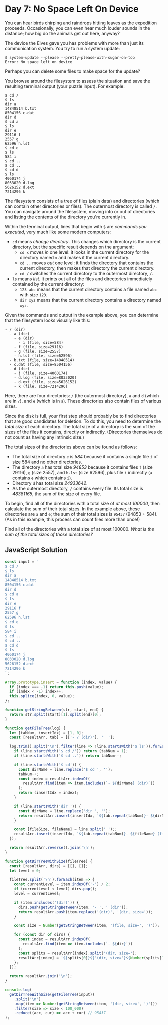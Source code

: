 # Day 7: No Space Left On Device

You can hear birds chirping and raindrops hitting leaves as the expedition proceeds. Occasionally, you can even hear much louder sounds in the distance; how big do the animals get out here, anyway?

The device the Elves gave you has problems with more than just its communication system. You try to run a system update:

```console
$ system-update --please --pretty-please-with-sugar-on-top
Error: No space left on device
```

Perhaps you can delete some files to make space for the update?

You browse around the filesystem to assess the situation and save the resulting terminal output (your puzzle input). For example:

```console
$ cd /
$ ls
dir a
14848514 b.txt
8504156 c.dat
dir d
$ cd a
$ ls
dir e
29116 f
2557 g
62596 h.lst
$ cd e
$ ls
584 i
$ cd ..
$ cd ..
$ cd d
$ ls
4060174 j
8033020 d.log
5626152 d.ext
7214296 k
```

The filesystem consists of a tree of files (plain data) and directories (which can contain other directories or files). The outermost directory is called `/`. You can navigate around the filesystem, moving into or out of directories and listing the contents of the directory you're currently in.

Within the terminal output, lines that begin with `$` are *commands you executed*, very much like some modern computers:

- `cd` means *change directory*. This changes which directory is the current directory, but the specific result depends on the argument:
  - `cd x` moves *in* one level: it looks in the current directory for the directory named `x` and makes it the current directory.
  - `cd ..` moves *out* one level: it finds the directory that contains the current directory, then makes that directory the current directory.
  - `cd /` switches the current directory to the outermost directory, `/`.
- `ls` means *list*. It prints out all of the files and directories immediately contained by the current directory:
  - `123 abc` means that the current directory contains a file named `abc` with size `123`.
  - `dir xyz` means that the current directory contains a directory named `xyz`.

Given the commands and output in the example above, you can determine that the filesystem looks visually like this:

```console
- / (dir)
  - a (dir)
    - e (dir)
      - i (file, size=584)
    - f (file, size=29116)
    - g (file, size=2557)
    - h.lst (file, size=62596)
  - b.txt (file, size=14848514)
  - c.dat (file, size=8504156)
  - d (dir)
    - j (file, size=4060174)
    - d.log (file, size=8033020)
    - d.ext (file, size=5626152)
    - k (file, size=7214296)
```

Here, there are four directories: `/` (the outermost directory), `a` and `d` (which are in `/`), and `e` (which is in `a`). These directories also contain files of various sizes.

Since the disk is full, your first step should probably be to find directories that are good candidates for deletion. To do this, you need to determine the *total size* of each directory. The total size of a directory is the sum of the sizes of the files it contains, directly or indirectly. (Directories themselves do not count as having any intrinsic size.)

The total sizes of the directories above can be found as follows:

- The total size of directory `e` is *584* because it contains a single file `i` of size 584 and no other directories.
- The directory `a` has total size *94853* because it contains files `f` (size 29116), `g` (size 2557), and `h.lst` (size 62596), plus file `i` indirectly (`a` contains `e` which contains `i`).
- Directory `d` has total size *24933642*.
- As the outermost directory, `/` contains every file. Its total size is *48381165*, the sum of the size of every file.

To begin, find all of the directories with a total size of *at most 100000*, then calculate the sum of their total sizes. In the example above, these directories are `a` and `e`; the sum of their total sizes is `95437` (94853 + 584). (As in this example, this process can count files more than once!)

Find all of the directories with a total size of at most 100000. *What is the sum of the total sizes of those directories?*

## JavaScript Solution

```js
const input = `
$ cd /
$ ls
dir a
14848514 b.txt
8504156 c.dat
dir d
$ cd a
$ ls
dir e
29116 f
2557 g
62596 h.lst
$ cd e
$ ls
584 i
$ cd ..
$ cd ..
$ cd d
$ ls
4060174 j
8033020 d.log
5626152 d.ext
7214296 k
`;

Array.prototype.insert = function (index, value) {
  if (index === -1) return this.push(value);
  if (index < -1) index++;
  this.splice(index, 0, value);
};

function getStringBetween(str, start, end) {
  return str.split(start)[1].split(end)[0];
}

function getFileTree(log) {
  let [tabNum, insertIdx] = [1, 0];
  const [resultArr, tab] = [['- / (dir)'], '  '];

  log.trim().split('\n').filter(line => !line.startsWith('$ ls')).forEach(line => {
    if (line.startsWith('$ cd /')) return (tabNum = 1);
    if (line.startsWith('$ cd ..')) return tabNum--;

    if (line.startsWith('$ cd')) {
      const dirName = line.replace('$ cd ', '');
      tabNum++;
      const index = resultArr.indexOf(
        resultArr.find(item => item.includes(`- ${dirName} (dir)`))
      );
      return (insertIdx = index);
    }

    if (line.startsWith('dir ')) {
      const dirName = line.replace('dir ', '');
      return resultArr.insert(insertIdx, `${tab.repeat(tabNum)}- ${dirName} (dir)`);
    }

    const [fileSize, fileName] = line.split(' ');;
    resultArr.insert(insertIdx, `${tab.repeat(tabNum)}- ${fileName} (file, size=${fileSize})`);
  });

  return resultArr.reverse().join('\n');
}

function getDirTreeWithSize(fileTree) {
  const [resultArr, dirs] = [[], []];
  let level = 0;

  fileTree.split('\n').forEach(item => {
    const currentLevel = item.indexOf('-') / 2;
    if (currentLevel < level) dirs.pop();
    level = currentLevel;

    if (item.includes('(dir)')) {
      dirs.push(getStringBetween(item, '- ', ' (dir'));
      return resultArr.push(item.replace('(dir)', '(dir, size='));
    }

    const size = Number(getStringBetween(item, '(file, size=', ')'));

    for (const dir of dirs) {
      const index = resultArr.indexOf(
        resultArr.find(item => item.includes(`- ${dir}`))
      );
      const splits = resultArr[index].split('(dir, size=');
      resultArr[index] = `${splits[0]}${'(dir, size='}${Number(splits[1].replace(')', '')) + size})`;
    };
  });

  return resultArr.join('\n');
}

console.log(
  getDirTreeWithSize(getFileTree(input))
    .split('\n')
    .map(item => Number(getStringBetween(item, '(dir, size=', ')')))
    .filter(size => size < 100_000)
    .reduce((acc, cur) => acc + cur) // 95437
);
```